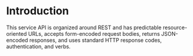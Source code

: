 # Introduction

This service API is organized around REST and has predictable resource-oriented URLs, accepts form-encoded request bodies, returns JSON-encoded responses, and uses standard HTTP response codes, authentication, and verbs.